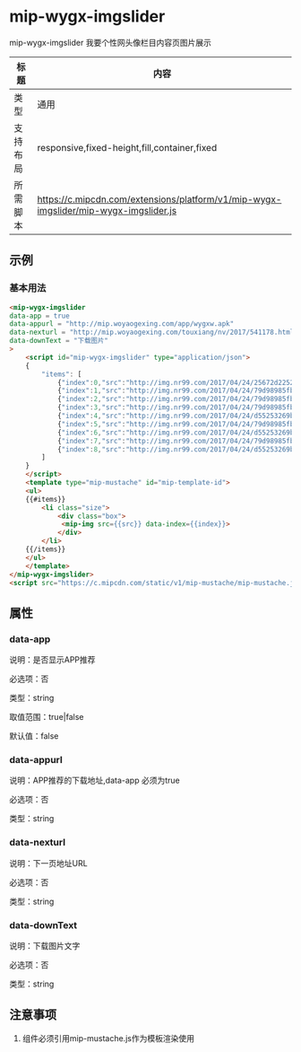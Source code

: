 # mip-wygx-imgslider

mip-wygx-imgslider 我要个性网头像栏目内容页图片展示

标题|内容
----|----
类型|通用
支持布局|responsive,fixed-height,fill,container,fixed
所需脚本|https://c.mipcdn.com/extensions/platform/v1/mip-wygx-imgslider/mip-wygx-imgslider.js
## 示例

### 基本用法
```html
<mip-wygx-imgslider
data-app = true
data-appurl = "http://mip.woyaogexing.com/app/wygxw.apk"
data-nexturl = "http://mip.woyaogexing.com/touxiang/nv/2017/541178.html"
data-downText = "下载图片"
>
	<script id="mip-wygx-imgslider" type="application/json">
	{
		"items": [
			{"index":0,"src":"http://img.nr99.com/2017/04/24/25672d2252327195_600x600.jpg"},
			{"index":1,"src":"http://img.nr99.com/2017/04/24/79d98985fb2d061d_600x600.jpg"},
			{"index":2,"src":"http://img.nr99.com/2017/04/24/79d98985fb2d061d_600x600.jpg"},
			{"index":3,"src":"http://img.nr99.com/2017/04/24/79d98985fb2d061d_600x600.jpg"},
			{"index":4,"src":"http://img.nr99.com/2017/04/24/d55253269bd25466_600x600.jpg"},
			{"index":5,"src":"http://img.nr99.com/2017/04/24/79d98985fb2d061d_600x600.jpg"},
			{"index":6,"src":"http://img.nr99.com/2017/04/24/d55253269bd25466_600x600.jpg"},
			{"index":7,"src":"http://img.nr99.com/2017/04/24/79d98985fb2d061d_600x600.jpg"},
			{"index":8,"src":"http://img.nr99.com/2017/04/24/d55253269bd25466_600x600.jpg"}
		]
	}
	</script>
	<template type="mip-mustache" id="mip-template-id">
	<ul>
	{{#items}}
		<li class="size">
            <div class="box">
             <mip-img src={{src}} data-index={{index}}>
            </div>
        </li>
    {{/items}}
    </ul>
	</template>
</mip-wygx-imgslider>
<script src="https://c.mipcdn.com/static/v1/mip-mustache/mip-mustache.js"></script>
```

## 属性

### data-app

说明：是否显示APP推荐

必选项：否

类型：string

取值范围：true|false

默认值：false

### data-appurl

说明：APP推荐的下载地址,data-app 必须为true

必选项：否

类型：string

### data-nexturl

说明：下一页地址URL

必选项：否

类型：string

### data-downText

说明：下载图片文字

必选项：否

类型：string

## 注意事项
1. 组件必须引用mip-mustache.js作为模板渲染使用

